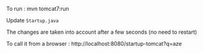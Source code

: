 To run :
    mvn tomcat7:run

Update `Startup.java`

The changes are taken into account after a few seconds (no need to restart)

To call it from a browser : http://localhost:8080/startup-tomcat?q=aze